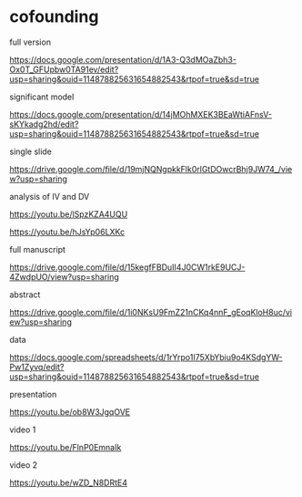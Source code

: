 # cofounding
full version

https://docs.google.com/presentation/d/1A3-Q3dMOaZbh3-Ox0T_GFUpbw0TA91ev/edit?usp=sharing&ouid=114878825631654882543&rtpof=true&sd=true

significant model

https://docs.google.com/presentation/d/14jMOhMXEK3BEaWtiAFnsV-sKYkadg2hd/edit?usp=sharing&ouid=114878825631654882543&rtpof=true&sd=true

single slide

https://drive.google.com/file/d/19mjNQNgpkkFlk0rlGtDOwcrBhj9JW74_/view?usp=sharing

analysis of IV and DV

https://youtu.be/lSpzKZA4UQU

https://youtu.be/hJsYp06LXKc

full manuscript

https://drive.google.com/file/d/15kegfFBDuII4J0CW1rkE9UCJ-4ZwdpUO/view?usp=sharing

abstract

https://drive.google.com/file/d/1i0NKsU9FmZ21nCKq4nnF_gEoqKloH8uc/view?usp=sharing

data

https://docs.google.com/spreadsheets/d/1rYrpo1I75XbYbiu9o4KSdgYW-Pw1Zyvq/edit?usp=sharing&ouid=114878825631654882543&rtpof=true&sd=true

presentation

https://youtu.be/ob8W3JgqOVE

video 1

https://youtu.be/FlnP0EmnaIk

video 2

https://youtu.be/wZD_N8DRtE4
